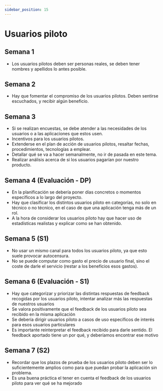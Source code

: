 ```yaml
---
sidebar_position: 15
---
```


# Usuarios piloto

## Semana 1

- Los usuarios pilotos deben ser personas reales, se deben tener nombres y apellidos lo antes posible.

## Semana 2

- Hay que fomentar el compromiso de los usuarios pilotos. Deben sentirse escuchados, y recibir algún beneficio.

## Semana 3

- Si se realizan encuestas, se debe atender a las necesidades de los usuarios o a las aplicaciones que estos usen.
- Incentivos para los usuarios pilotos.
- Extenderse en el plan de acción de usuarios pilotos, resaltar fechas, procedimientos, tecnologías a emplear.
- Detallar qué se va a hacer semanalmente, no ir de pasada en este tema.
- Realizar análisis acerca de si los usuarios pagarían por nuestro producto.

## Semana 4 (Evaluación - DP)

- En la planificación se debería poner días concretos o momentos específicos a lo largo del proyecto.
- Hay que clasificar los distintos usuarios piloto en categorías, no solo en técnico o no técnico, en el caso de que una aplicación tenga más de un rol.
- A la hora de considerar los usuarios piloto hay que hacer uso de estadísticas realistas y explicar como se han obtenido.

## Semana 5 (S1)

- No usar un mismo canal para todos los usuarios piloto, ya que esto suele provocar autocensura.
- No se puede computar como gasto el precio de usuario final, sino el coste de darle el servicio (restar a los beneficios esos gastos).

## Semana 6 (Evaluación - S1)

- Hay que categorizar y priorizar las distintas respuestas de feedback recogidas por los usuarios piloto, intentar analizar más las respuestas de nuestros usuarios
- Se valora positivamente que el feedback de los usuarios piloto sea recibido en la misma aplicación
- Se debería dirigir usuarios piloto a casos de uso específicos de interés para esos usuarios particulares
- Es importante reinterpretar el feedback recibido para darle sentido. El feedback aportado tiene un por qué, y deberíamos encontrar ese motivo

## Semana 7 (S2)

- Recordar que los plazos de prueba de los usuarios piloto deben ser lo suficientemente amplios como para que puedan probar la aplicación sin problema.
- Es una buena práctica el tener en cuenta el feedback de los usuarios piloto para ver qué se ha mejorado